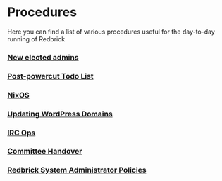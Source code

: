 # Procedures

Here you can find a list of various procedures useful for the day-to-day running of Redbrick

### [New elected admins](new-admins.md)
### [Post-powercut Todo List](post-powercut.md)
### [NixOS](nixos.md)
### [Updating WordPress Domains](update-wp-domain.md)
### [IRC Ops](irc-ops.md)
### [Committee Handover](handover.md)
### [Redbrick System Administrator Policies](policies.md)